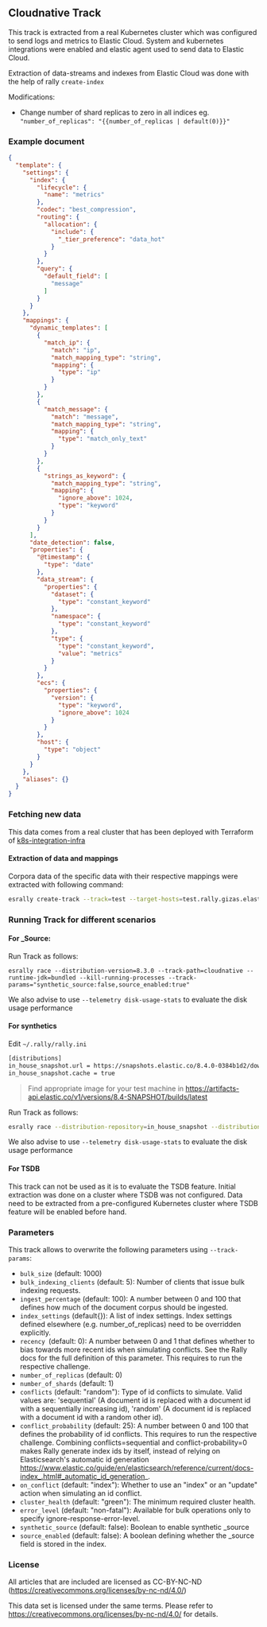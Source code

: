 ## Cloudnative Track

This track is extracted from a real Kubernetes cluster which was configured to send logs and metrics to Elastic Cloud.
System and kubernetes integrations were enabled and elastic agent used to send data to Elastic Cloud.

Extraction of data-streams and indexes from Elastic Cloud was done with the help of rally `create-index`

Modifications:
* Change number of shard replicas to zero in all indices eg. `"number_of_replicas": "{{number_of_replicas | default(0)}}"`

### Example document

```json
{
  "template": {
    "settings": {
      "index": {
        "lifecycle": {
          "name": "metrics"
        },
        "codec": "best_compression",
        "routing": {
          "allocation": {
            "include": {
              "_tier_preference": "data_hot"
            }
          }
        },
        "query": {
          "default_field": [
            "message"
          ]
        }
      }
    },
    "mappings": {
      "dynamic_templates": [
        {
          "match_ip": {
            "match": "ip",
            "match_mapping_type": "string",
            "mapping": {
              "type": "ip"
            }
          }
        },
        {
          "match_message": {
            "match": "message",
            "match_mapping_type": "string",
            "mapping": {
              "type": "match_only_text"
            }
          }
        },
        {
          "strings_as_keyword": {
            "match_mapping_type": "string",
            "mapping": {
              "ignore_above": 1024,
              "type": "keyword"
            }
          }
        }
      ],
      "date_detection": false,
      "properties": {
        "@timestamp": {
          "type": "date"
        },
        "data_stream": {
          "properties": {
            "dataset": {
              "type": "constant_keyword"
            },
            "namespace": {
              "type": "constant_keyword"
            },
            "type": {
              "type": "constant_keyword",
              "value": "metrics"
            }
          }
        },
        "ecs": {
          "properties": {
            "version": {
              "type": "keyword",
              "ignore_above": 1024
            }
          }
        },
        "host": {
          "type": "object"
        }
      }
    },
    "aliases": {}
  }
}
```


### Fetching new data

This data comes from a real cluster that has been deployed with Terraform of [k8s-integration-infra](https://github.com/elastic/k8s-integration-infra/tree/main/infra)

#### Extraction of data and mappings

Corpora data of the specific data with their respective mappings were extracted with following command:

```bash
esrally create-track --track=test --target-hosts=test.rally.gizas.elastic-observability-ocp.elastic.dev:9200 --client-options="use_ssl:true,verify_certs:false,ca_certs:false,basic_auth_user:'elastic',basic_auth_password:'C7GfaE950v74IwPZq6'" --datastreams="metrics-*, logs-*" --output-path=~/tracks
```

### Running Track for different scenarios

#### For _Source:
Run Track as follows:
```
esrally race --distribution-version=8.3.0 --track-path=cloudnative --runtime-jdk=bundled --kill-running-processes --track-params="synthetic_source:false,source_enabled:true"
```

We also advise to use `--telemetry disk-usage-stats` to evaluate the disk usage performance

#### For synthetics

Edit `~/.rally/rally.ini`

```bash
[distributions]
in_house_snapshot.url = https://snapshots.elastic.co/8.4.0-0384b1d2/downloads/elasticsearch/elasticsearch-8.4.0-SNAPSHOT-darwin-x86_64.tar.gz
in_house_snapshot.cache = true
```

> Find appropriate image for your test machine in https://artifacts-api.elastic.co/v1/versions/8.4-SNAPSHOT/builds/latest

Run Track as follows:

```bash
esrally race --distribution-repository=in_house_snapshot --distribution-version=8.4.0-SNAPSHOT --track-path=cloudnative --kill-running-processes --track-params="synthetic_source:true,source_enabled:true"
```

We also advise to use `--telemetry disk-usage-stats` to evaluate the disk usage performance

#### For TSDB 
This track can not be used as it is to evaluate the TSDB feature. Initial extraction was done on a cluster where TSDB was not configured. Data need to be extracted from a pre-configured Kubernetes cluster where TSDB feature will be enabled  before hand.

### Parameters

This track allows to overwrite the following parameters using `--track-params`:

* `bulk_size` (default: 1000)
* `bulk_indexing_clients` (default: 5): Number of clients that issue bulk indexing requests.
* `ingest_percentage` (default: 100): A number between 0 and 100 that defines how much of the document corpus should be ingested.
* `index_settings` (default{}): A list of index settings. Index settings defined elsewhere (e.g. number_of_replicas) need to be overridden explicitly.
* `recency `(default: 0): A number between 0 and 1 that defines whether to bias towards more recent ids when simulating conflicts. See the Rally docs for the full definition of this parameter. This requires to run the respective challenge.
* `number_of_replicas` (default: 0)
* `number_of_shards` (default: 1)
* `conflicts` (default: "random"): Type of id conflicts to simulate. Valid values are: 'sequential' (A document id is replaced with a document id with a sequentially increasing id), 'random' (A document id is replaced with a document id with a random other id).
* `conflict_probability` (default: 25): A number between 0 and 100 that defines the probability of id conflicts. This requires to run the respective challenge. Combining conflicts=sequential and conflict-probability=0 makes Rally generate index ids by itself, instead of relying on Elasticsearch's automatic id generation <https://www.elastic.co/guide/en/elasticsearch/reference/current/docs-index_.html#_automatic_id_generation>_.
* `on_conflict` (default: "index"): Whether to use an "index" or an "update" action when simulating an id conflict.
* `cluster_health` (default: "green"): The minimum required cluster health.
* `error_level` (default: "non-fatal"): Available for bulk operations only to specify ignore-response-error-level.
* `synthetic_source` (default: false): Boolean to enable synthetic _source
* `source_enabled` (default: false): A boolean defining whether the _source field is stored in the index.


### License

All articles that are included are licensed as CC-BY-NC-ND (https://creativecommons.org/licenses/by-nc-nd/4.0/)

This data set is licensed under the same terms. Please refer to https://creativecommons.org/licenses/by-nc-nd/4.0/ for details.
